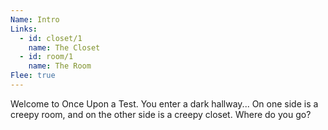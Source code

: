 ```yaml
---
Name: Intro
Links: 
  - id: closet/1
    name: The Closet
  - id: room/1
    name: The Room
Flee: true
---
```

Welcome to Once Upon a Test.
You enter a dark hallway...
On one side is a creepy room, and on the other side is a creepy closet. 
Where do you go?